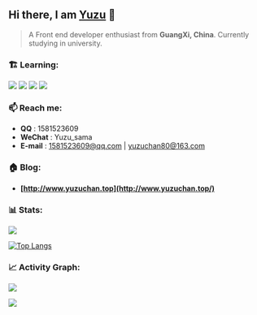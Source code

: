 ## Hi there, I am [Yuzu](http://www.yuzuchan.top/) 👋

> A Front end developer enthusiast from **GuangXi, China**.
> Currently studying in university.

### 🏗️ Learning:

<code><img src="https://img.shields.io/badge/typescript-%23007ACC.svg?style=for-the-badge&logo=typescript&logoColor=white"/></code>
<code><img src="https://img.shields.io/badge/vuejs-%2335495e.svg?style=for-the-badge&logo=vuedotjs&logoColor=%234FC08D"/></code>
<code><img src="https://img.shields.io/badge/node.js-6DA55F?style=for-the-badge&logo=node.js&logoColor=white"/></code>
<code><img src="https://img.shields.io/badge/nestjs-%23E0234E.svg?style=for-the-badge&logo=nestjs&logoColor=white"/></code>

### 📫 Reach me:

- **QQ** : 1581523609
- **WeChat** : Yuzu_sama
- **E-mail** : 1581523609@qq.com | yuzuchan80@163.com

### 🏠 Blog:

- **[http://www.yuzuchan.top](http://www.yuzuchan.top/)**

### 📊 Stats:

 ![](https://github-stats.rgb39.top/api?username=Yuzu-io&theme=transparent&locale=cn)
 
 [![Top Langs](https://github-stats.rgb39.top/api/top-langs/?username=Yuzu-io&theme=transparent&layout=compact&locale=cn)](https://github.com/anuraghazra/github-readme-stats)

### 📈 Activity Graph:


 ![](https://activity-graph.herokuapp.com/graph?username=li-jia-nan&theme=react-dark)
 
<!--
**xiaoyu-c/xiaoyu-c** is a ✨ _special_ ✨ repository because its `README.md` (this file) appears on your GitHub profile.

Here are some ideas to get you started:

- 🔭 I’m currently working on ...
- 🌱 I’m currently learning ...
- 👯 I’m looking to collaborate on ...
- 🤔 I’m looking for help with ...
- 💬 Ask me about ...
- 📫 How to reach me: ...
- 😄 Pronouns: ...
- ⚡ Fun fact: ...
-->

<img src="https://camo.githubusercontent.com/c584752cc10976d3ff6382a8f5863360169f2f8f1abf6b52290c280fc4ce7f97/68747470733a2f2f7261772e6769746861636b2e636f6d2f736f6e6764616f636875616e7368752f736f6e6764616f636875616e7368752f6d61696e2f6769746875622d636f6e747269627574696f6e2d677269642d736e616b652e737667" />
